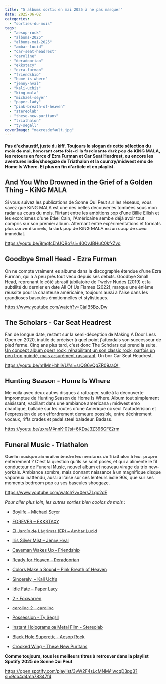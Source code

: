 ```yaml
---
title: "5 albums sortis en mai 2025 à ne pas manquer"
date: 2025-06-02
categories: 
  - "sorties-du-mois"
tags: 
  - "aesop-rock"
  - "albums-2025"
  - "albums-mai-2025"
  - "ambar-lucid"
  - "car-seat-headrest"
  - "caroline"
  - "deradoorian"
  - "ekkstacy"
  - "ezra-furman"
  - "friendship"
  - "home-is-where"
  - "jenny-hval"
  - "kali-uchis"
  - "king-mala"
  - "michael-seyer"
  - "paper-lady"
  - "pink-breath-of-heaven"
  - "stereolab"
  - "these-new-puritans"
  - "triathalon"
  - "ty-segall"
coverImage: "maxresdefault.jpg"
---
```


#### Pas d'exhaustif, juste du kiff. Toujours le slogan de cette sélection du mois de mai, honorant cette fois-ci la fascinante dark pop de KiNG MALA, les retours en force d'Ezra Furman et Car Seat Headrest, ou encore les aventures indie/shoegaze de Triathalon et la country/midwest emo de Home Is Where. Et plus en fin d'article et en playlist.

<!--more-->

## And You Who Drowned in the Grief of a Golden Thing - KiNG MALA

Si vous suivez les publications de Sonne Qui Peut sur les réseaux, vous savez que KiNG MALA est une des belles découvertes tombées sous mon radar au cours du mois. Flirtant entre les ambitions pop d'une Billie Eilish et les exorcismes d'une Ethel Cain, l'Américaine semble déjà avoir tout compris sur son premier album. Alternant entre expérimentations et formats plus conventionnels, la dark pop de KiNG MALA est un coup de coeur immédiat.

https://youtu.be/8mqfcDhUQBo?si=40OvJBHuC0kfxZyo

## Goodbye Small Head - Ezra Furman

On ne compte vraiment les albums dans la discographie étendue d'une Ezra Furman, qui a à peu près tout vécu depuis ses débuts. Goodbye Small Head, reprenant le côté abrasif jubilatoire de Twelve Nudes (2019) et la subtilité du dernier en date All Of Us Flames (2022), marque une énième réussite pour la chanteuse américaine, toujours aussi à l'aise dans les grandioses bascules émotionnelles et stylistiques.

https://www.youtube.com/watch?v=CjaIB5BzJDw

## The Scholars - Car Seat Headrest

Fan de longue date, restant sur la semi-déception de Making A Door Less Open en 2020, inutile de préciser à quel point j'attendais son successeur de pied ferme. Cinq ans plus tard, c'est donc The Scholars qui prend la suite. [Un concept album opera rock, réhabilitant un son classic rock, parfois un peu trop guindé, mais assurément rassurant](https://sonnequipeut.com/2025/05/13/rassurant-ce-retour-de-car-seat-headrest-est-il-reellement-convaincant/). Un bon Car Seat Headrest.

https://youtu.be/m1MnHqhllVU?si=srQG6vQgZR09aaQ\_

## Hunting Season - Home Is Where

Me voilà avec deux autres disques à rattraper, suite à la découverte impromptue de Hunting Season de Home Is Where. Album tout simplement saisissant, vacillant dans une ambiance americana / midwest emo chaotique, ballade sur les routes d'une Amérique où seul l'autodérision et l'expression de son effondrement demeure possible, entre déchirement vocaux, riffs crades et pedal steel baladeur. Badass.

https://youtu.be/uxraMXnnK-0?si=6KDsJ3Z396GF82rm

## Funeral Music - Triathalon

Quelle musique aimerait entendre les membres de Triathalon à leur propre enterrement ? C'est la question qu'ils se sont posés, et qui a alimenté le fil conducteur de Funeral Music, nouvel album et nouveau virage du trio new-yorkais. Ambiance sombre, mais donnant naissance à un magnifique disque vaporeux inattendu, aussi a l'aise sur ces lenteurs indie 90s, que sur ses moments bedroom pop ou ses bascules shoegaze.

https://www.youtube.com/watch?v=0ersZLqc2dE

_Pour aller plus loin, les autres sorties bien coolos du mois_ :

- [Boylife – Michael Seyer](https://www.youtube.com/watch?v=s6DS3kT8p-c)

- [FOREVER – EKKSTACY](https://www.youtube.com/playlist?list=OLAK5uy_m-061Ekt3wRnZPjzw-JiFX_Ac4eajSrZ8)

- [El Jardín de Lágrimas (EP) – Ambar Lucid](https://www.youtube.com/playlist?list=OLAK5uy_nhgdTZgfb9SAIVkVZeb048pk1J5LmCPTU)

- [Iris Silver Mist – Jenny Hval](https://www.youtube.com/playlist?list=OLAK5uy_l_t6NiNM_7VBmuv5ZQ-KpMAJpJwaf_Y9M)

- [Caveman Wakes Up – Friendship](https://www.youtube.com/playlist?list=OLAK5uy_kiqzTmZJCoZutLnKdJAG0Z_S7qbnVmDAs)

- [Ready for Heaven – Deradoorian](https://www.youtube.com/watch?v=auKOkPXRUqg)

- [Colors Make a Sound – Pink Breath of Heaven](https://fuzzedupastromoonrecords.bandcamp.com/album/colors-make-a-sound)

- [Sincerely, – Kali Uchis](https://www.youtube.com/playlist?list=PL9tY0BWXOZFssitM0fnALKQnQ8X71oMK2)

- [Idle Fate – Paper Lady](https://www.youtube.com/playlist?list=OLAK5uy_lQMDTp-CRB_LFO2FUND8x-BWIb6sQYD2g)

- [2 - Foxwarren](https://www.youtube.com/playlist?list=PL6n7xOfvov7Dg__jQpSQRyj3biCJcJKmQ)

- [caroline 2 - caroline](https://www.youtube.com/playlist?list=PLS4jAfE9d3aKf-F1RWkRBebs_PRf7ZI0R)

- [Possession - Ty Segall](https://www.youtube.com/watch?v=LyD-tJpr768)

- [Instant Holograms on Metal Film - Stereolab](https://www.youtube.com/watch?v=PwS6LA70NGM)

- [Black Hole Superette - Aesop Rock](https://youtu.be/K2ZYPtmiOmE?si=hAbsgZDuHcVAIkzM)

- [Crooked Wing - These New Puritans](https://www.youtube.com/playlist?list=PL6n7xOfvov7BPWiFTiy1NvG_7Pyo4CFSm)

**Comme toujours, tous les meilleurs titres à retrouver dans la playlist Spotify 2025 de Sonne Qui Peut**

https://open.spotify.com/playlist/3vW2F4sLcMNMAIwcqD3pg3?si=9cb4d4a1a78347f4
